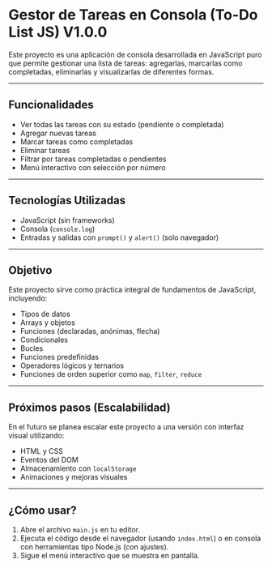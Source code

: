 # Gestor de Tareas en Consola (To-Do List JS) V1.0.0

Este proyecto es una aplicación de consola desarrollada en JavaScript puro que permite gestionar una lista de tareas: agregarlas, marcarlas como completadas, eliminarlas y visualizarlas de diferentes formas.

---

## Funcionalidades

- Ver todas las tareas con su estado (pendiente o completada)
- Agregar nuevas tareas
- Marcar tareas como completadas
- Eliminar tareas
- Filtrar por tareas completadas o pendientes
- Menú interactivo con selección por número

---

## Tecnologías Utilizadas

- JavaScript (sin frameworks)
- Consola (`console.log`)
- Entradas y salidas con `prompt()` y `alert()` (solo navegador)

---

## Objetivo

Este proyecto sirve como práctica integral de fundamentos de JavaScript, incluyendo:
- Tipos de datos
- Arrays y objetos
- Funciones (declaradas, anónimas, flecha)
- Condicionales
- Bucles
- Funciones predefinidas
- Operadores lógicos y ternarios
- Funciones de orden superior como `map`, `filter`, `reduce`

---

## Próximos pasos (Escalabilidad)

En el futuro se planea escalar este proyecto a una versión con interfaz visual utilizando:
- HTML y CSS
- Eventos del DOM
- Almacenamiento con `localStorage`
- Animaciones y mejoras visuales

---

## ¿Cómo usar?

1. Abre el archivo `main.js` en tu editor.
2. Ejecuta el código desde el navegador (usando `index.html`) o en consola con herramientas tipo Node.js (con ajustes).
3. Sigue el menú interactivo que se muestra en pantalla.

